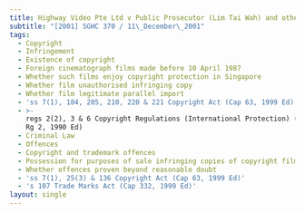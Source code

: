 ```yaml
---
title: Highway Video Pte Ltd v Public Prosecutor (Lim Tai Wah) and other appeals
subtitle: "[2001] SGHC 370 / 11\_December\_2001"
tags:
  - Copyright
  - Infringement
  - Existence of copyright
  - Foreign cinematograph films made before 10 April 1987
  - Whether such films enjoy copyright protection in Singapore
  - Whether film unauthorised infringing copy
  - Whether film legitimate parallel import
  - 'ss 7(1), 184, 205, 210, 220 & 221 Copyright Act (Cap 63, 1999 Ed)'
  - >-
    regs 2(2), 3 & 6 Copyright Regulations (International Protection) (Cap 63,
    Rg 2, 1990 Ed)
  - Criminal Law
  - Offences
  - Copyright and trademark offences
  - Possession for purposes of sale infringing copies of copyright film
  - Whether offences proven beyond reasonable doubt
  - 'ss 7(1), 25(3) & 136 Copyright Act (Cap 63, 1999 Ed)'
  - 's 107 Trade Marks Act (Cap 332, 1999 Ed)'
layout: single
---
```


